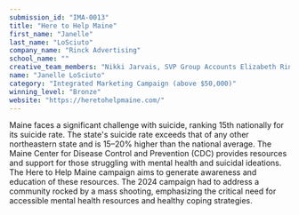 ```yaml
---
submission_id: "IMA-0013"
title: "Here to Help Maine"
first_name: "Janelle"
last_name: "LoSciuto"
company_name: "Rinck Advertising"
school_name: ""
creative_team_members: "Nikki Jarvais, SVP Group Accounts Elizabeth Rintz, Sr. Project Manager Libby Belanger, Assistant Project Manager Jess Cote, Associate Media Director Lisa Ardia, Associate Media Director Veronica Dubois, Sr. Media Manager Katie Greenlaw, VP, Public Relations and Influencer Marketing Mackenzie Fritz, Sr. Influencer Marketing Manager Cathy Brezinski, Sr. Creative Resources Manager Matthew Ketchum, Creative Director Yany Avelar, Sr. UX/UI Designer Dane Johnson, Web Developer Melissa Berube, Art Director"
name: "Janelle LoSciuto"
category: "Integrated Marketing Campaign (above $50,000)"
winning_level: "Bronze"
website: "https://heretohelpmaine.com/"
---
```


Maine faces a significant challenge with suicide, ranking 15th nationally for its suicide rate. The state's suicide rate exceeds that of any other northeastern state and is 15–20% higher than the national average. The Maine Center for Disease Control and Prevention (CDC) provides resources and support for those struggling with mental health and suicidal ideations. The Here to Help Maine campaign aims to generate awareness and education of these resources. The 2024 campaign had to address a community rocked by a mass shooting, emphasizing the critical need for accessible mental health resources and healthy coping strategies.
